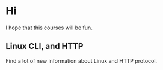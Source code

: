 # Hi

I hope that this courses will be fun.

## Linux CLI, and HTTP
Find a lot of new information about Linux and HTTP protocol.